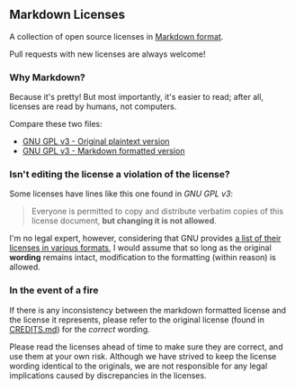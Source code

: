 
## Markdown Licenses

A collection of open source licenses in [Markdown format](http://daringfireball.net/projects/markdown/).

Pull requests with new licenses are always welcome!

### Why Markdown?

Because it's pretty! But most importantly, it's easier to read; after all, licenses are read by humans, not computers.

Compare these two files:
 - [GNU GPL v3 - Original plaintext version](http://www.gnu.org/licenses/gpl-3.0.txt)
 - [GNU GPL v3 - Markdown formatted version](gnu-gpl-v3.0.md)

### Isn't editing the license a violation of the license?

Some licenses have lines like this one found in _GNU GPL v3_:

> Everyone is permitted to copy and distribute verbatim copies of this license document, **but changing it is not allowed**.

I'm no legal expert, however, considering that GNU provides [a list of their licenses in various formats](http://www.gnu.org/licenses/#GPL), I would assume that so long as the original **wording** remains intact, modification to the formatting (within reason) is allowed.

### In the event of a fire

If there is any inconsistency between the markdown formatted license and the license it represents,
please refer to the original license (found in [CREDITS.md](CREDITS.md)) for the _correct_ wording.

Please read the licenses ahead of time to make sure they are correct, and use them at your own risk. Although we have strived to keep the license wording identical to the originals, we are not responsible for any legal implications caused by discrepancies in the licenses.

